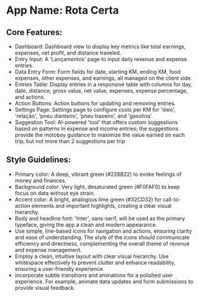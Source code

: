 # **App Name**: Rota Certa

## Core Features:

- Dashboard: Dashboard view to display key metrics like total earnings, expenses, net profit, and distance traveled. 
- Entry Input: A 'Lançamentos' page to input daily revenue and expense entries.
- Data Entry Form: Form fields for date, starting KM, ending KM, food expenses, other expenses, and earnings, all managed on the client side.
- Entries Table: Display entries in a responsive table with columns for day, date, distance, gross value, net value, expenses, expense percentage, and actions.
- Action Buttons: Action buttons for updating and removing entries.
- Settings Page: Settings page to configure costs per KM for 'óleo', 'relação', 'pneu dianteiro', 'pneu traseiro', and 'gasolina'.
- Suggestion Tool: AI-powered 'tool' that offers custom suggestions based on patterns in expense and income entries; the suggestions provide the motoboy guidance to maximize the value earned on each trip, but not more than 2 suggestions per trip

## Style Guidelines:

- Primary color: A deep, vibrant green (#228B22) to evoke feelings of money and finances. 
- Background color: Very light, desaturated green (#F0FAF0) to keep focus on data without eye strain.
- Accent color: A bright, analogous lime green (#32CD32) for call-to-action elements and important highlights, creating a clear visual hierarchy.
- Body and headline font: 'Inter', sans-serif, will be used as the primary typeface, giving the app a clean and modern appearance.
- Use simple, line-based icons for navigation and actions, ensuring clarity and ease of understanding.  The style of the icons should communicate efficiency and directness, complementing the overall theme of revenue and expense management.
- Employ a clean, intuitive layout with clear visual hierarchy. Use whitespace effectively to prevent clutter and enhance readability, ensuring a user-friendly experience.
- Incorporate subtle transitions and animations for a polished user experience. For example, animate data updates and form submissions to provide visual feedback.